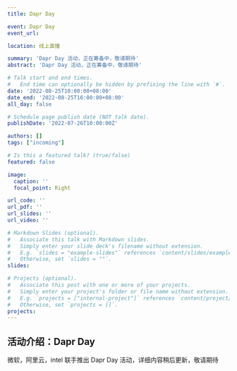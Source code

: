 ```yaml
---
title: Dapr Day

event: Dapr Day
event_url: 

location: 线上直播

summary: 'Dapr Day 活动，正在筹备中，敬请期待'
abstract: 'Dapr Day 活动，正在筹备中，敬请期待'

# Talk start and end times.
#   End time can optionally be hidden by prefixing the line with `#`.
date: '2022-08-25T10:00:00+08:00'
date_end: '2022-08-25T16:00:00+08:00'
all_day: false

# Schedule page publish date (NOT talk date).
publishDate: '2022-07-26T10:00:00Z'

authors: []
tags: ["incoming"]

# Is this a featured talk? (true/false)
featured: false

image:
  caption: ''
  focal_point: Right

url_code: ''
url_pdf: ''
url_slides: ''
url_video: ''

# Markdown Slides (optional).
#   Associate this talk with Markdown slides.
#   Simply enter your slide deck's filename without extension.
#   E.g. `slides = "example-slides"` references `content/slides/example-slides.md`.
#   Otherwise, set `slides = ""`.
slides:

# Projects (optional).
#   Associate this post with one or more of your projects.
#   Simply enter your project's folder or file name without extension.
#   E.g. `projects = ["internal-project"]` references `content/project/deep-learning/index.md`.
#   Otherwise, set `projects = []`.
projects:
---
```


## 活动介绍：Dapr Day

微软，阿里云，intel 联手推出 Dapr Day 活动，详细内容稍后更新，敬请期待
